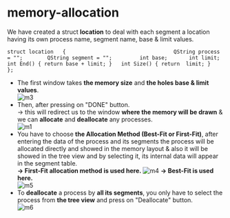 # memory-allocation

We have created a struct **location** to deal with each segment a location having its own process name, segment name, base & limit values.  

`struct location  
{                                  
      QString process = "";       
      QString segment = "";        
      int base;      
      int limit;  
      int End() { return base + limit; }  
      int Size() { return  limit; }  
    };`
* The first window takes **the memory size** and **the holes base & limit values**.  
![m3](https://user-images.githubusercontent.com/64116564/83948776-b4c33080-a7ed-11ea-999c-86df4d620c04.png)
* Then, after pressing on "DONE" button.   
-> this will redirect us to the window **where the memory will be drawn** & we can **allocate** and **deallocate** any processes.  
![m1](https://user-images.githubusercontent.com/64116564/83948816-0c619c00-a7ee-11ea-99d7-09d62a68bba3.png)
* You have to choose **the Allocation Method (Best-Fit or First-Fit)**, after entering the data of the process and its segments the process will be allocated directly and showed in the memory layout & also it will be showed in the tree view and by selecting it, its internal data will appear in the segment table.   
**-> First-Fit allocation method is used here.** 
![m4](https://user-images.githubusercontent.com/64116564/83948847-3a46e080-a7ee-11ea-9c38-e0e758438968.png)
**-> Best-Fit is used here.**   
![m5](https://user-images.githubusercontent.com/64116564/83948887-842fc680-a7ee-11ea-96b2-e41c43f9d803.png)
* To **deallocate** a process by **all its segments**, you only have to select the process from **the tree view** and press on "Deallocate" button.  
![m6](https://user-images.githubusercontent.com/64116564/83948917-b80aec00-a7ee-11ea-8865-548ba629c367.png)
